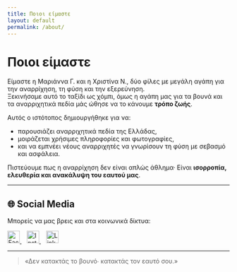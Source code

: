 ```yaml
---
title: Ποιοι είμαστε
layout: default
permalink: /about/
---
```


#  Ποιοι είμαστε

Είμαστε η Μαριάννα Γ. και η Χριστίνα Ν., δύο φίλες με μεγάλη αγάπη για την αναρρίχηση, τη φύση και την εξερεύνηση.  
Ξεκινήσαμε αυτό το ταξίδι ως χόμπι, όμως η αγάπη μας για τα βουνά και τα αναρριχητικά πεδία μάς ώθησε να το κάνουμε **τρόπο ζωής**.

Αυτός ο ιστότοπος δημιουργήθηκε για να:
- παρουσιάζει αναρριχητικά πεδία της Ελλάδας,  
- μοιράζεται χρήσιμες πληροφορίες και φωτογραφίες,  
- και να εμπνέει νέους αναρριχητές να γνωρίσουν τη φύση με σεβασμό και ασφάλεια.  

Πιστεύουμε πως η αναρρίχηση δεν είναι απλώς άθλημα· 
Είναι **ισορροπία, ελευθερία και ανακάλυψη του εαυτού μας**.  

---

## 🌐 Social Media

Μπορείς να μας βρεις και στα κοινωνικά δίκτυα:

<a href="https://facebook.com/yourpage" target="_blank" style="margin-right:12px;">
  <img src="https://cdn-icons-png.flaticon.com/512/733/733547.png" width="28" alt="Facebook">
</a>
<a href="https://instagram.com/yourprofile" target="_blank" style="margin-right:12px;">
  <img src="https://cdn-icons-png.flaticon.com/512/174/174855.png" width="28" alt="Instagram">
</a>
<a href="https://www.linkedin.com/in/yourprofile" target="_blank">
  <img src="https://cdn-icons-png.flaticon.com/512/174/174857.png" width="28" alt="LinkedIn">
</a>

---

> «Δεν κατακτάς το βουνό∙ κατακτάς τον εαυτό σου.»
